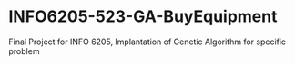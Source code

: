 # INFO6205-523-GA-BuyEquipment
Final Project for INFO 6205, Implantation of Genetic Algorithm for specific problem
